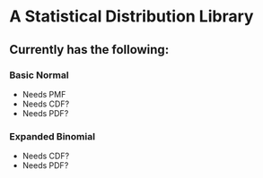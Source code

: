 # A Statistical Distribution Library

## Currently has the following:

### Basic Normal

- Needs PMF
- Needs CDF?
- Needs PDF?

### Expanded Binomial

- Needs CDF?
- Needs PDF?
